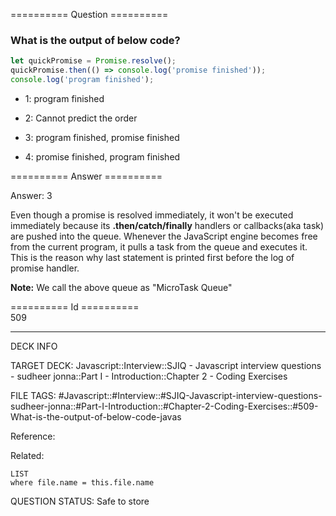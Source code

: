========== Question ==========  

### What is the output of below code?

```javascript
let quickPromise = Promise.resolve();
quickPromise.then(() => console.log('promise finished'));
console.log('program finished');
```

- 1: program finished

- 2: Cannot predict the order

- 3: program finished, promise finished

- 4: promise finished, program finished  

========== Answer ==========  

Answer: 3

Even though a promise is resolved immediately, it won't be executed immediately
because its **.then/catch/finally** handlers or callbacks(aka task) are pushed
into the queue. Whenever the JavaScript engine becomes free from the current
program, it pulls a task from the queue and executes it. This is the reason why
last statement is printed first before the log of promise handler.

**Note:** We call the above queue as "MicroTask Queue"

========== Id ==========  
509

---

DECK INFO

TARGET DECK: Javascript::Interview::SJIQ - Javascript interview questions - sudheer jonna::Part I - Introduction::Chapter 2 - Coding Exercises

FILE TAGS: #Javascript::#Interview::#SJIQ-Javascript-interview-questions-sudheer-jonna::#Part-I-Introduction::#Chapter-2-Coding-Exercises::#509-What-is-the-output-of-below-code-javas

Reference:

Related:

```dataview
LIST
where file.name = this.file.name
```

QUESTION STATUS: Safe to store
